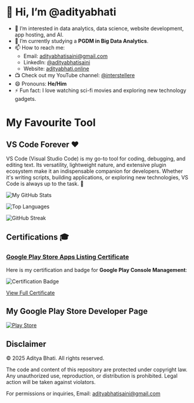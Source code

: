 # 👋 Hi, I’m @adityabhati

- 👀 I’m interested in data analytics, data science, website development, app hosting, and AI.  
- 🌱 I’m currently studying a **PGDM in Big Data Analytics**.  
- 📫 How to reach me:  
  - Email: [adityabhatisaini@gmail.com](mailto:adityabhatisaini@gmail.com)  
  - LinkedIn: [@adityabhatisaini](https://www.linkedin.com/in/adityabhatisaini)  
  - Website: [adityabhati.online](https://www.adityabhati.online)  
- 📺 Check out my YouTube channel: [@interstellere](https://www.youtube.com/@interstellere)  
- 😄 Pronouns: **He/Him**  
- ⚡ Fun fact: I love watching sci-fi movies and exploring new technology gadgets.

# My Favourite Tool

## VS Code Forever ❤️

VS Code (Visual Studio Code) is my go-to tool for coding, debugging, and editing text. Its versatility, lightweight nature, and extensive plugin ecosystem make it an indispensable companion for developers. Whether it's writing scripts, building applications, or exploring new technologies, VS Code is always up to the task. 🚀



![My GitHub Stats](https://github-readme-stats.vercel.app/api?username=adityabhatisaini&show_icons=true&theme=radical&cache_seconds=1800)

![Top Languages](https://github-readme-stats.vercel.app/api/top-langs/?username=adityabhatisaini&layout=compact&theme=radical&cache_seconds=1800)

![GitHub Streak](https://streak-stats.demolab.com/?user=adityabhatisaini&theme=radical&cache_seconds=1800)




## Certifications 🎓

### [Google Play Store Apps Listing Certificate ](https://www.credential.net/113713894)
Here is my certification and badge for **Google Play Console Management**:

![Certification Badge](https://api.accredible.com/v1/frontend/credential_website_embed_image/badge/113713894)

[View Full Certificate](https://api.accredible.com/v1/frontend/credential_website_embed_image/certificate/113713894)

## My Google Play Store Developer Page

[![Play Store](https://upload.wikimedia.org/wikipedia/commons/7/78/Google_Play_Store_badge_EN.svg)](https://play.google.com/store/apps/dev?id=8574852185894925404)


## Disclaimer

© 2025 Aditya Bhati. All rights reserved.

The code and content of this repository are protected under copyright law. Any unauthorized use, reproduction, or distribution is prohibited. Legal action will be taken against violators.

For permissions or inquiries, Email: adityabhatisaini@gmail.com

